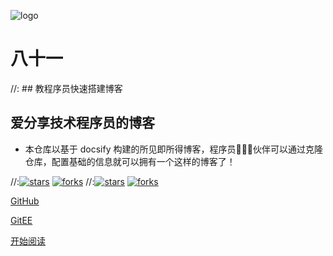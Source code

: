 ![logo](_media/logo.png)

# 八十一

//: ## 教程序员快速搭建博客
## 爱分享技术程序员的博客

- 本仓库以基于 docsify 构建的所见即所得博客，程序员👨🏻‍💻伙伴可以通过克隆仓库，配置基础的信息就可以拥有一个这样的博客了！

 
//:[![stars](https://badgen.net/github/stars/fuzhengwei/fuzhengwei.github.io?icon=github&color=4ab8a1)](https://github.com/fuzhengwei/fuzhengwei.github.io) [![forks](https://badgen.net/github/forks/fuzhengwei/fuzhengwei.github.io?icon=github&color=4ab8a1)](https://github.com/fuzhengwei/fuzhengwei.github.io)
//:[![stars](https://github.com/ZQingHua-666)](https://github.com/ZQingHua-666) [![forks](https://github.com/ZQingHua-666)](https://github.com/ZQingHua-666)  

[GitHub](<https://github.com/ZQingHua-666>)

[GitEE](<https://gitee.com/zhengqinghua>)

[开始阅读](README.md)